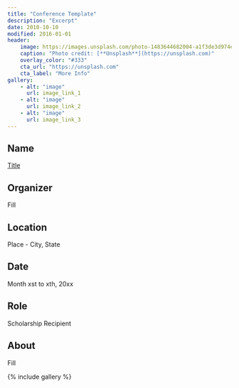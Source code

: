```yaml
---
title: "Conference Template"
description: "Excerpt"
date: 2010-10-10
modified: 2016-01-01
header:
	image: https://images.unsplash.com/photo-1483644682004-a1f3de3d974e?dpr=1&auto=compress,format&fit=max&w=1000&q=80&cs=tinysrgb&crop=
	caption: "Photo credit: [**Unsplash**](https://unsplash.com)"
	overlay_color: "#333"
	cta_url: "https://unsplash.com"
	cta_label: "More Info"
gallery:
	- alt: "image"
	  url: image_link_1
	- alt: "image"
	  url: image_link_2
	- alt: "image"
	  url: image_link_3
---
```


## Name

<a title="" href="link" target="_blank" rel="noopener">Title</a>

## Organizer

Fill

## Location

Place - City, State

## Date

Month xst to xth, 20xx

## Role

Scholarship Recipient

## About

Fill

{% include gallery %}
